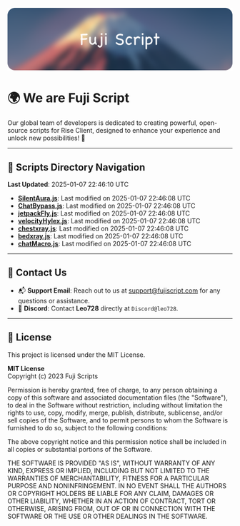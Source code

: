 ![Banner](.github/b.webp)

# 🌍 **We are Fuji Script**

Our global team of developers is dedicated to creating powerful, open-source scripts for Rise Client, designed to enhance your experience and unlock new possibilities! 🌟

---
<!-- SCRIPTS_NAVIGATION_START -->
## 📂 **Scripts Directory Navigation**

**Last Updated**: 2025-01-07 22:46:10 UTC

- **[SilentAura.js](scripts/SilentAura.js)**: Last modified on 2025-01-07 22:46:08 UTC
- **[ChatBypass.js](scripts/ChatBypass.js)**: Last modified on 2025-01-07 22:46:08 UTC
- **[jetpackFly.js](scripts/jetpackFly.js)**: Last modified on 2025-01-07 22:46:08 UTC
- **[velocityHylex.js](scripts/velocityHylex.js)**: Last modified on 2025-01-07 22:46:08 UTC
- **[chestxray.js](scripts/chestxray.js)**: Last modified on 2025-01-07 22:46:08 UTC
- **[bedxray.js](scripts/bedxray.js)**: Last modified on 2025-01-07 22:46:08 UTC
- **[chatMacro.js](scripts/chatMacro.js)**: Last modified on 2025-01-07 22:46:08 UTC

<!-- SCRIPTS_NAVIGATION_END -->

---

## 💬 **Contact Us**  
- 📬 **Support Email**: Reach out to us at [support@fujiscript.com](mailto:support@fujiscript.com) for any questions or assistance.  
- 💬 **Discord**: Contact **Leo728** directly at `Discord@leo728`.

---

## 📜 **License**

This project is licensed under the MIT License.  

**MIT License**  
Copyright (c) 2023 Fuji Scripts  

Permission is hereby granted, free of charge, to any person obtaining a copy of this software and associated documentation files (the "Software"), to deal in the Software without restriction, including without limitation the rights to use, copy, modify, merge, publish, distribute, sublicense, and/or sell copies of the Software, and to permit persons to whom the Software is furnished to do so, subject to the following conditions:  

The above copyright notice and this permission notice shall be included in all copies or substantial portions of the Software.  

THE SOFTWARE IS PROVIDED "AS IS", WITHOUT WARRANTY OF ANY KIND, EXPRESS OR IMPLIED, INCLUDING BUT NOT LIMITED TO THE WARRANTIES OF MERCHANTABILITY, FITNESS FOR A PARTICULAR PURPOSE AND NONINFRINGEMENT. IN NO EVENT SHALL THE AUTHORS OR COPYRIGHT HOLDERS BE LIABLE FOR ANY CLAIM, DAMAGES OR OTHER LIABILITY, WHETHER IN AN ACTION OF CONTRACT, TORT OR OTHERWISE, ARISING FROM, OUT OF OR IN CONNECTION WITH THE SOFTWARE OR THE USE OR OTHER DEALINGS IN THE SOFTWARE.  
